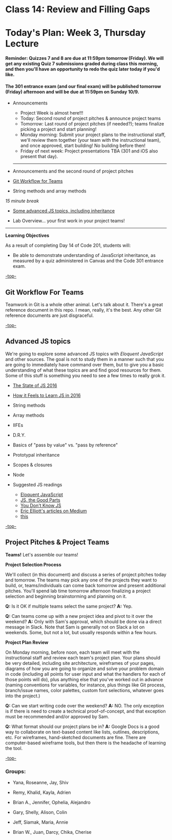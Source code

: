 # Class 14: Review and Filling Gaps

<a id="top"></a>
# Today's Plan: Week 3, Thursday Lecture

#### Reminder: Quizzes 7 and 8 are due at 11:59pm tomorrow (Friday). We will get any existing Quiz 7 submissions graded during class this morning, and then you'll have an opportunity to redo the quiz later today if you'd like.

#### The 301 entrance exam (and our final exam) will be published tomorrow (Friday) afternoon and will be due at 11:59pm on Sunday 10/9.

- Announcements
  - Project Week is almost here!!!
  - Today: Second round of project pitches & announce project teams
  - Tomorrow: Last round of project pitches (if needed?); teams finalize picking a project and start planning!
  - Monday morning: Submit your project plans to the instructional staff, we'll review them together (your team with the instructional team), and once approved, start building! No building before then!
  - Friday of next week: Project presentations TBA (301 and iOS also present that day).

  ---

- Announcements and the second round of project pitches

- [Git Workflow for Teams](#git)

- String methods and array methods

*15 minute break*

- [Some advanced JS topics, including inheritance](#js)

- Lab Overview... your first work in your project teams!

---

**Learning Objectives**

As a result of completing Day 14 of Code 201, students will:

- Be able to demonstrate understanding of JavaScript inheritance, as measured by a quiz administered in Canvas and the Code 301 entrance exam.

[-top-](#top)

<a id="git"></a>
## Git Workflow For Teams

Teamwork in Git is a whole other animal. Let's talk about it. There's a great reference document in this repo. I mean, really, it's the best. Any other Git reference documents are just disgraceful.

[-top-](#top)

<a id="js"></a>
## Advanced JS topics

We're going to explore some advanced JS topics with *Eloquent JavaScript* and other sources. The goal is not to study them in a manner such that you are going to immediately have command over them, but to give you a basic understanding of what these topics are and find good resources for them. Some of this stuff is something you need to see a few times to really grok it.

- [The State of JS 2016](http://stateofjs.com/2016/flavors/)
-  [How it Feels to Learn JS in 2016](https://hackernoon.com/how-it-feels-to-learn-javascript-in-2016-d3a717dd577f#.ygr5pmdqy)
- String methods
- Array methods
- IIFEs
- D.R.Y.
- Basics of "pass by value" vs. "pass by reference"
- Prototypal inheritance
- Scopes & closures
- Node

- Suggested JS readings
  - [Eloquent JavaScript](http://eloquentjavascript.net/)
  - [JS, the Good Parts](http://shop.oreilly.com/product/9780596517748.do)
  - [You Don't Know JS](https://github.com/getify/You-Dont-Know-JS)
  - [Eric Elliott's articles on Medium](https://medium.com/@_ericelliott)
  - [this](http://rainsoft.io/gentle-explanation-of-this-in-javascript)

[-top-](#top)

<a id="pitches"></a>
## Project Pitches & Project Teams

**Teams!**
Let's assemble our teams!

**Project Selection Process**

We'll collect (in this document) and discuss a series of project pitches today and tomorrow. The teams may pick any one of the projects they want to build, or, teams/individuals can come back tomorrow and present additional pitches. You'll spend lab time tomorrow afternoon finalizing a project selection and beginning brainstorming and planning on it.

**Q:** Is it OK if multiple teams select the same project?
**A:** Yep.

**Q:** Can teams come up with a new project idea and pivot to it over the weekend?
**A:** Only with Sam's approval, which should be done via a direct message in Slack. Note that Sam is generally not on Slack a lot on weekends. Some, but not a lot, but usually responds within a few hours.

**Project Plan Review**

On Monday morning, before noon, each team will meet with the instructional staff and review each team's project plan. Your plans should be very detailed, including site architecture,  wireframes of your pages, diagrams of how you are going to organize and solve your problem domain in code (including all points for user input and what the handlers for each of those points will do), plus anything else that you've worked out in advance (naming conventions for variables, for instance, plus things like Git process, branch/issue names, color palettes, custom font selections, whatever goes into the project.)

**Q:** Can we start writing code over the weekend?
**A:** NO. The only exception is if there is need to create a technical proof-of-concept, and that exception must be recommended and/or approved by Sam.

**Q:** What format should our project plans be in?
**A:** Google Docs is a good way to collaborate on text-based content like lists, outlines, descriptions, etc. For wireframes, hand-sketched documents are fine. There are computer-based wireframe tools, but then there is the headache of learning the tool.

[-top-](#top)


### Groups:

- Yana, Roseanne, Jay, Shiv

- Remy, Khalid, Kayla, Adrien

- Brian A., Jennifer, Ophelia, Alejandro

- Gary, Shelly, Alison, Colin

- Jeff, Siamak, Maria, Annie

- Brian W., Juan, Darcy, Chika, Cherise
